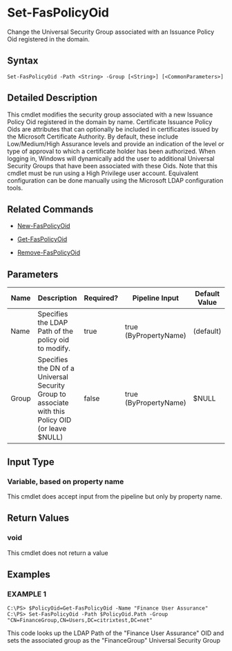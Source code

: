 # Set-FasPolicyOid

Change the Universal Security Group associated with an Issuance Policy Oid registered in the domain.

## Syntax

`Set-FasPolicyOid -Path <String> -Group [<String>] [<CommonParameters>]`

## Detailed Description

This cmdlet modifies the security group associated with a new Issuance Policy Oid registered in the domain by name. Certificate Issuance Policy Oids are attributes that can optionally be included in certificates issued by the Microsoft Certificate Authority. By default, these include Low/Medium/High Assurance levels and provide an indication of the level or type of approval to which a certificate holder has been authorized. When logging in, Windows will dynamically add the user to additional Universal Security Groups that have been associated with these Oids. Note that this cmdlet must be run using a High Privilege user account. Equivalent configuration can be done manually using the Microsoft LDAP configuration tools.

## Related Commands

-  [New-FasPolicyOid](New-FasPolicyOid.md) 

-  [Get-FasPolicyOid](Get-FasPolicyOid.md) 

-  [Remove-FasPolicyOid](Remove-FasPolicyOid.md)

## Parameters

| Name  | Description                                                                                        | Required? | Pipeline Input        | Default Value |
|-------|----------------------------------------------------------------------------------------------------|-----------|-----------------------|---------------|
| Name  | Specifies the LDAP Path of the policy oid to modify.                                               | true      | true (ByPropertyName) | (default)     |
| Group | Specifies the DN of a Universal Security Group to associate with this Policy OID (or leave \$NULL) | false     | true (ByPropertyName) | \$NULL        |

## Input Type

### Variable, based on property name

This cmdlet does accept input from the pipeline but only by property name.

## Return Values

### void

This cmdlet does not return a value

## Examples

### EXAMPLE 1

    C:\PS> $PolicyOid=Get-FasPolicyOid -Name "Finance User Assurance"
    C:\PS> Set-FasPolicyOid -Path $PolicyOid.Path -Group "CN=FinanceGroup,CN=Users,DC=citrixtest,DC=net"

This code looks up the LDAP Path of the "Finance User Assurance" OID and sets the associated group as the "FinanceGroup" Universal Security Group
